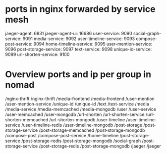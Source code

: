 
# ports in nginx forwarded by service mesh
jaeger-agent: 6831
jaeger-agent-ui: 16686
user-service: 9090
social-graph-service: 9091
media-service: 9092
user-timeline-service: 9093
compose-post-service: 9094
home-timeline-service: 9095
user-mention-service: 9096
post-storage-service: 9097
text-service: 9098
unique-id-service: 9099
url-shorten-service: 9100

# Overview ports and ip per group in nomad
/nginx-thrift
	/nginx-thrift
/media-frontend
	/media-frontend
/user-mention
	/user-mention-service
/unique-id
	/unique-id
/text
	/text-service
/media
	/media-service
	/media-memcached
	/media-mongodb
/user
	/user-service
	/user-memcached
	/user-mongodb
/url-shorten
	/url-shorten-service
	/url-shorten-memcached
	/url-shorten-mongodb
/user-timeline
	/user-timeline-service
	/user-timeline-redis
	/user-timeline-mongodb
/post-storage
	/post-storage-service
	/post-storage-memcached
	/post-storage-mongodb
/compose-post
	/compose-post-service
/home-timeline
	/post-storage-service
	/post-storage-redis
	/post-storage-mongodb
/social-graph
	/post-storage-service
	/post-storage-redis
	/post-storage-mongodb
/jaeger
	/jaeger